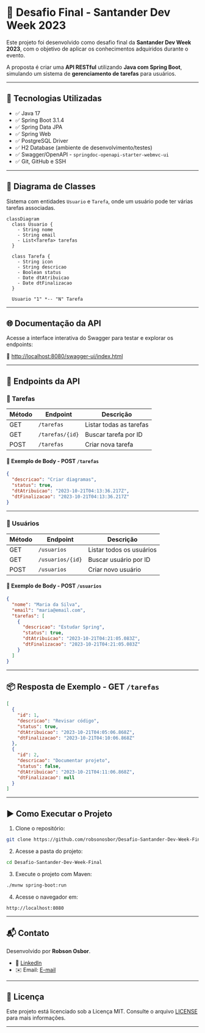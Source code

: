 # 📌 Desafio Final - Santander Dev Week 2023

Este projeto foi desenvolvido como desafio final da **Santander Dev Week 2023**, com o objetivo de aplicar os conhecimentos adquiridos durante o evento.

A proposta é criar uma **API RESTful** utilizando **Java com Spring Boot**, simulando um sistema de **gerenciamento de tarefas** para usuários.

---

## 🚀 Tecnologias Utilizadas

- ✅ Java 17
- ✅ Spring Boot 3.1.4
- ✅ Spring Data JPA
- ✅ Spring Web
- ✅ PostgreSQL Driver
- ✅ H2 Database (ambiente de desenvolvimento/testes)
- ✅ Swagger/OpenAPI - `springdoc-openapi-starter-webmvc-ui`
- ✅ Git, GitHub e SSH

---

## 🧩 Diagrama de Classes

Sistema com entidades `Usuario` e `Tarefa`, onde um usuário pode ter várias tarefas associadas.

```mermaid
classDiagram
  class Usuario {
    - String nome
    - String email
    - List<Tarefa> tarefas
  }

  class Tarefa {
    - String icon
    - String descricao
    - Boolean status
    - Date dtAtribuicao
    - Date dtFinalizacao
  }

  Usuario "1" *-- "N" Tarefa
```

---

## 🌐 Documentação da API

Acesse a interface interativa do Swagger para testar e explorar os endpoints:

🔗 [http://localhost:8080/swagger-ui/index.html](http://localhost:8080/swagger-ui/index.html)

---

## 🔧 Endpoints da API

### 📄 Tarefas

| Método | Endpoint                  | Descrição                |
|--------|---------------------------|--------------------------|
| GET    | `/tarefas`                | Listar todas as tarefas  |
| GET    | `/tarefas/{id}`           | Buscar tarefa por ID     |
| POST   | `/tarefas`                | Criar nova tarefa        |

#### 🔹 Exemplo de Body - POST `/tarefas`

```json
{
  "descricao": "Criar diagramas",
  "status": true,
  "dtAtribuicao": "2023-10-21T04:13:36.217Z",
  "dtFinalizacao": "2023-10-21T04:13:36.217Z"
}
```

---

### 👤 Usuários

| Método | Endpoint                  | Descrição                |
|--------|---------------------------|--------------------------|
| GET    | `/usuarios`               | Listar todos os usuários |
| GET    | `/usuarios/{id}`          | Buscar usuário por ID    |
| POST   | `/usuarios`               | Criar novo usuário       |

#### 🔹 Exemplo de Body - POST `/usuarios`

```json
{
  "nome": "Maria da Silva",
  "email": "maria@email.com",
  "tarefas": [
    {
      "descricao": "Estudar Spring",
      "status": true,
      "dtAtribuicao": "2023-10-21T04:21:05.083Z",
      "dtFinalizacao": "2023-10-21T04:21:05.083Z"
    }
  ]
}
```

---

## 📦 Resposta de Exemplo - GET `/tarefas`

```json
[
  {
    "id": 1,
    "descricao": "Revisar código",
    "status": true,
    "dtAtribuicao": "2023-10-21T04:05:06.868Z",
    "dtFinalizacao": "2023-10-21T04:10:06.868Z"
  },
  {
    "id": 2,
    "descricao": "Documentar projeto",
    "status": false,
    "dtAtribuicao": "2023-10-21T04:11:06.868Z",
    "dtFinalizacao": null
  }
]
```

---

## ▶️ Como Executar o Projeto

1. Clone o repositório:

```bash
git clone https://github.com/robsonosbor/Desafio-Santander-Dev-Week-Final.git
```

2. Acesse a pasta do projeto:

```bash
cd Desafio-Santander-Dev-Week-Final
```

3. Execute o projeto com Maven:

```bash
./mvnw spring-boot:run
```

4. Acesse o navegador em:

```
http://localhost:8080
```

---

## 📬 Contato

Desenvolvido por **Robson Osbor**.

- 💼 [LinkedIn](https://www.linkedin.com/in/robsonbatista1975/) <!-- Substitua pelo seu perfil -->
- ✉️ Email: [E-mail](mailto:email@email.com) <!-- Substitua pelo seu email -->

---

## 📄 Licença

Este projeto está licenciado sob a Licença MIT. Consulte o arquivo [LICENSE](./LICENSE) para mais informações.

---